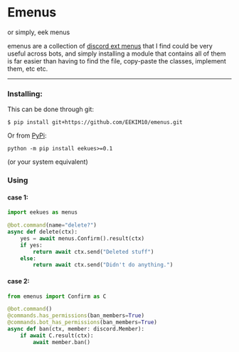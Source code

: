 # Emenus
or simply, eek menus

emenus are a collection of [discord ext menus]() that I find could be 
very useful across bots, and simply installing a module that contains 
all of them is far easier than having to find the file, copy-paste the
classes, implement them, etc etc.

---

### Installing:
This can be done through git:
```shell script
$ pip install git+https://github.com/EEKIM10/emenus.git
```

Or from [PyPi](https://pypi.org/project/eekues/0.1.0/):
```shell script
python -m pip install eekues>=0.1
```
(or your system equivalent)

### Using
#### case 1:
```python
import eekues as menus

@bot.command(name="delete?")
async def delete(ctx):
    yes = await menus.Confirm().result(ctx)
    if yes:
        return await ctx.send("Deleted stuff")
    else:
        return await ctx.send("Didn't do anything.")
```
#### case 2:
```python
from emenus import Confirm as C

@bot.command()
@commands.has_permissions(ban_members=True)
@commands.bot_has_permissions(ban_members=True)
async def ban(ctx, member: discord.Member):
    if await C.result(ctx):
        await member.ban()
```